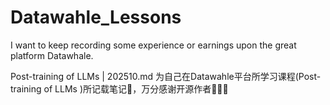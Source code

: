 # Datawahle_Lessons
I want to keep recording some experience or earnings upon the great platform Datawhale. 

Post-training of LLMs | 202510.md 为自己在Datawahle平台所学习课程(Post-training of LLMs )所记载笔记📒，万分感谢开源作者🙏🎆🎆
